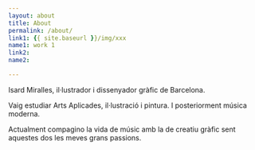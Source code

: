 ```yaml
---
layout: about
title: About
permalink: /about/
link1: {{ site.baseurl }}/img/xxx
name1: work 1
link2:
name2:

---
```


Isard Miralles, il·lustrador i dissenyador gràfic de Barcelona.

Vaig estudiar Arts Aplicades, il·lustració i pintura. I posteriorment música moderna.

Actualment compagino la vida de músic amb la de creatiu gràfic sent aquestes dos les meves grans passions.

